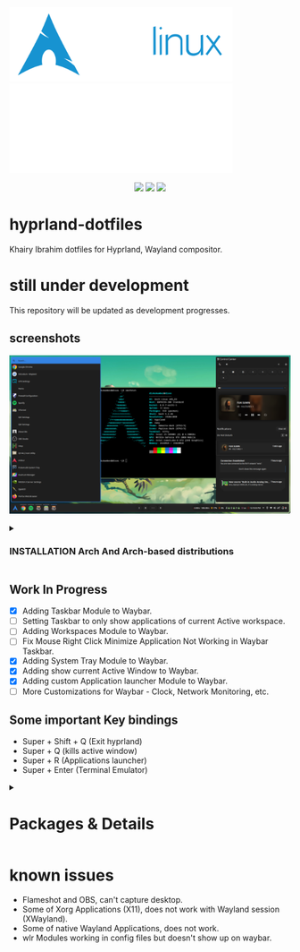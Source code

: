 <img align="left"> <img width="400" src="./gallery/archlinux-logo-light.png">
<img align="right"> <img width="400" src="./gallery/hyprland-logo-light.svg">


<div align="center">
<img src="https://img.shields.io/github/last-commit/KhairyIbrahim/hyprland-dotfiles?style=for-the-badge&logo=github&color=a6da95&logoColor=D9E0EE&labelColor=302D41"/>
<img src="https://img.shields.io/github/repo-size/KhairyIbrahim/hyprland-dotfiles?style=for-the-badge&logo=dropbox&color=7dc4e4&logoColor=D9E0EE&labelColor=302D41"/>
<img src="https://img.shields.io/github/stars/KhairyIbrahim/hyprland-dotfiles?style=for-the-badge&logo=powerpages&color=cba6f7&logoColor=D9E0EE&labelColor=302D41"/>
</div>

# hyprland-dotfiles
Khairy Ibrahim dotfiles for Hyprland, Wayland compositor.

# still under development
This repository will be updated as development progresses.


## screenshots
![Screenshot](/gallery/2.png)








<details>
<summary><h3>INSTALLATION Arch And Arch-based distributions</h3></summary>

- After installing hyprland using the [archinstall](https://github.com/archlinux/archinstall) and booting
to your hyprland fresh install open kityy with super enter and run the fallowing command to remove unnaccery packges
```sh
sudo pacman -Rnscc dunst dolphin wofi
```
- don't forget to insttall [yay](https://github.com/Jguer/yay) the AUR Helper
- install your web browesr of choes and head to this repo and run the commands below as it fits you

  
- for [NVIDIA](https://wiki.archlinux.org/title/NVIDIA) users follw this guid over at the [Hyprland Wiki](https://wiki.hyprland.org/Nvidia/) and this for [Multi Gpu](https://wiki.hyprland.org/Configuring/Multi-GPU/)


add user to input group
```sh
sudo usermod -a -G input username
```

  
# Hyprland Stuff
```sh
yay -S waybar swaync swayosd-git rofi-lbonn-wayland swww  \
xfce-polkit swayidle gestures gammastep mugshot copyq conky  \
gtklock gtklock-playerctl-module gtklock-powerbar-module gtklock-userinfo-module
```

# Dependencies
```sh
yay -S xorg-xwayland xwaylandvideobridge-bin ffmpegthumbnailer  \
tumbler xdg-desktop-portal xdg-desktop-portal-gtk xdg-user-dirs  \
pamixer playerctl pavucontrol qjackctl pasystray-wayland  \
brightnessctl grim slurp swappy mtpfs gvfs gvfs-mtp gvfs-gphoto2  

```

# Bluetooth And Network
```sh
yay -S bluez bluez-utils blueman networkmanager network-manager-applet
```

# core apps
```sh
yay -S nemo nemo-fileroller opensnitch clamav clamtk bleachbit stacer-bin tuxedo-control-center-bin mpv imv 
```

# VSCodium
```sh
yay -S vscodium-bin vscodium-bin-marketplace vscodium-bin-features 
```


# themes
```sh
yay -S nwg-look-bin qt5ct qt6ct adwaita-qt5-git adwaita-qt6-git gnome-themes-extra \
papirus-icon-theme papirus-folders-git googledot-cursor-theme sound-theme-smooth grub-customizer
```

# Fonts
```sh
yay -S noto-fonts noto-fonts-cjk noto-fonts-emoji noto-fonts-extra ttf-noto-nerd
```

# NVIDIA drivers
```sh
yay -S nvidia-dkms nvidia-utils nvidia-settings libva libva-nvidia-driver 
```
</details>







## Work In Progress
- [x] Adding Taskbar Module to Waybar.
- [ ] Setting Taskbar to only show applications of current Active workspace.
- [ ] Adding Workspaces Module to Waybar.
- [ ] Fix Mouse Right Click Minimize Application Not Working in Waybar Taskbar.
- [x] Adding System Tray Module to Waybar.
- [x] Adding show current Active Window to Waybar.
- [x] Adding custom Application launcher Module to Waybar.
- [ ] More Customizations for Waybar - Clock, Network Monitoring, etc.

## Some important Key bindings
- Super + Shift + Q (Exit hyprland)
- Super + Q (kills active window)
- Super + R (Applications launcher)
- Super + Enter (Terminal Emulator)



<details>
<summary><h1>Packages & Details</h1></summary>

|  |  |
| :-- | --- |
Distribution | [Arch Linux](https://archlinux.org/)
Compositor | [Hyprland](https://hyprland.org/)
Terminal Emulator | [Kitty](https://sw.kovidgoyal.net/kitty/)
Applications launcher | [Rofi](https://github.com/lbonn/rofi)
Bar | [Waybar](https://github.com/Alexays/Waybar)
Wallpaper| [swww](https://github.com/Horus645/swww) • [Waypaper](https://github.com/anufrievroman/waypaper)
authentication agent | [xfce-polkit](https://github.com/ncopa/xfce-polkit)
Antivirus | [ClamAV](https://www.clamav.net/) • [ClamTk](https://sourceforge.net/projects/clamtk/)
Firewall | [OpenSnitch](https://github.com/evilsocket/opensnitch) • [EtherApe](https://etherape.sourceforge.io/)
Terminal text editor | [Neovim](https://neovim.io/) • [GNU nano](https://www.nano-editor.org/)
text editor | [VSCodium](https://vscodium.com/)
Terminal File Manager | [LF](https://github.com/gokcehan/lf)
File Manager | [Nemo](https://github.com/linuxmint/nemo)
File Archiver Utility | [PeaZip](https://peazip.github.io/)
Interactive Shell | [fish](https://fishshell.com/)
System Shell | [GNU Bash](https://www.gnu.org/software/bash/)
Network management | [NetworkManager](https://networkmanager.dev/) • [NM-Applet/connection-editor](https://gitlab.gnome.org/GNOME/network-manager-applet)
Modem management | [ModemManager](https://www.freedesktop.org/wiki/Software/ModemManager/) • [Modem Manager GUI](https://sourceforge.net/projects/modem-manager-gui/)
Bluetooth | [BlueZ](http://www.bluez.org/) • [Blueman](https://github.com/blueman-project/blueman)
Login Manager | [SDDM](https://github.com/sddm/sddm)
Screen Sharing | [grim](https://github.com/emersion/grim) • [slurp](https://github.com/emersion/slurp) • [swappy](https://github.com/jtheoof/swappy) • [OBS Studio](https://obsproject.com/)
Notification Daemon | [SwayNotificationCenter](https://github.com/ErikReider/SwayNotificationCenter) • [SwayOSD](https://github.com/ErikReider/SwayOSD)
Input Tools | [gestures](https://gitlab.com/cunidev/gestures)
Screen locker | [gtklock](https://github.com/jovanlanik/gtklock) • [userinfo-module](https://github.com/jovanlanik/gtklock-userinfo-module) • [Mugshot](https://github.com/bluesabre/mugshot) • [powerbar-module](https://github.com/jovanlanik/gtklock-powerbar-module) • [playerctl-module](https://github.com/jovanlanik/gtklock-playerctl-module)
Clipboard Manager | [CopyQ](https://hluk.github.io/CopyQ/)
Theme Manager | [nwg look](https://github.com/nwg-piotr/nwg-look) • [Kvantum](https://github.com/tsujan/Kvantum) • [qt5ct](https://github.com/desktop-app/qt5ct) • [qt6ct](https://github.com/trialuser02/qt6ct)
Theme And Sound Theme | [Catppuccin](https://catppuccin-website.vercel.app/) • [Smooth](https://www.pling.com/p/1187979/)
Cursor And Icon Pack | [Material Cursors](https://github.com/varlesh/material-cursors) • [Papirus Icon Pack](https://github.com/PapirusDevelopmentTeam) • [Papirus Icon Theme folders](https://github.com/catppuccin/papirus-folders)
Audio Control | [pavucontrol](https://github.com/pulseaudio/pavucontrol) • [pasystray](https://github.com/christophgysin/pasystray) • [QjackCtl](https://github.com/rncbc/qjackctl)
Power Management | [TLP](https://github.com/linrunner/TLP) • [TLPUI](https://github.com/d4nj1/TLPUI) • [auto cpufreq](https://github.com/AdnanHodzic/auto-cpufreq) • [Slimbook Battery](https://github.com/Slimbook-Team/slimbookbattery) • [PowerTOP](https://github.com/fenrus75/powertop) • [swayidle](https://github.com/swaywm/swayidle)

</details>




# known issues
- Flameshot and OBS, can't capture desktop.
- Some of Xorg Applications (X11), does not work with Wayland session (XWayland).
- Some of native Wayland Applications, does not work.
- wlr Modules working in config files but doesn't show up on waybar.
